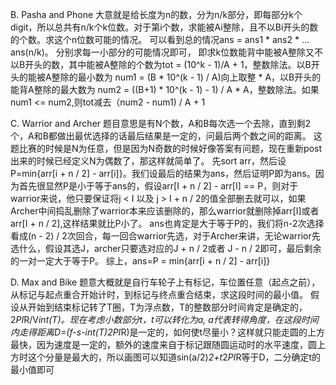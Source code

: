B. Pasha and Phone 
大意就是给长度为n的数，分为n/k部分，即每部分k个digit，所以总共有n/k个k位数。对于第i个数，求能被Ai整除，且不以Bi开头的数的个数。求这个n位数可能的情况。 
可以看到总的情况ans = ans1 * ans2 * … ans(n/k)。 
分别求每一小部分的可能情况即可， 即求k位数能背中能被A整除又不以B开头的数，其中能被A整除的个数为tot = (10^k - 1)/A + 1，整数除法。以B开头的能被A整除的最小数为 num1 = (B * 10^(k - 1) / A)向上取整 * A，以B开头的能背A整除的最大数为 num2 = ((B+1) * 10^(k - 1) - 1) / A * A，整数除法。如果num1 <= num2,则tot减去（num2 - num1) / A + 1

C. Warrior and Archer 
题目意思是有N个数，A和B每次选一个去除，直到剩2个，A和B都做出最优选择的话最后结果是一定的，问最后两个数之间的距离。 
这题比赛的时候是N为任意，但是因为N奇数的时候好像答案有问题，现在重新post出来的时候已经定义N为偶数了，那这样就简单了。 
先sort arr，然后设P=min{arr[i + n / 2] - arr[i]}。我们设最后的结果为ans，然后证明P即为ans。因为首先很显然P是小于等于ans的，假设arr[I + n / 2] - arr[I] == P，则对于warrior来说，他只要保证将j < I 以及 j > I + n / 2的值全部删去就可以，如果Archer中间捣乱删除了warrior本来应该删除的，那么warrior就删除掉arr[I]或者arr[I + n / 2],这样结果就比P小了。 
ans也肯定是大于等于P的，我们将n-2次选择看成(n - 2) / 2次回合，每一回合warrior先选，对于Archer来讲，无论warrior先选什么，假设其选J，archer只要选对应的J + n / 2或者 J - n / 2即可，最后剩余的一对一定大于等于P。 
综上，ans=P = min{arr[i + n / 2] - arr[i]} 

D. Max and Bike 
题意大概就是自行车轮子上有标记，车位置任意（起点之前），从标记与起点重合开始计时，到标记与终点重合结束，求这段时间的最小值。 
假设从开始到结束标记转了T圈，T为浮点数，T的整数部分时间肯定是确定的，2*PI*R/V*int(T)。现在考虑小数部分t，t可以转化为a, a代表转得角度，在这段时间内走得距离D=(f-s-int(T)*2*PI*R)是一定的，如何使t尽量小？这样就只能走圆的上方最快，因为速度是一定的，额外的速度来自于标记跟随圆运动时的水平速度，圆上方时这个分量是最大的，所以画图可以知道sin(a/2)*2+t*2*PI*R等于D，二分确定t的最小值即可